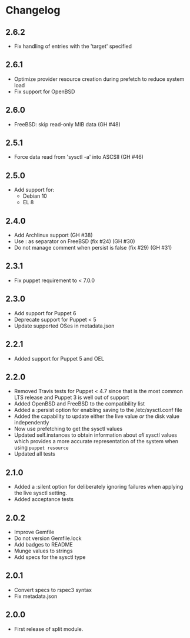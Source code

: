 # Changelog

## 2.6.2

- Fix handling of entries with the 'target' specified

## 2.6.1

- Optimize provider resource creation during prefetch to reduce system load
- Fix support for OpenBSD

## 2.6.0

- FreeBSD: skip read-only MIB data (GH #48)

## 2.5.1

- Force data read from 'sysctl -a' into ASCSII (GH #46)

## 2.5.0

- Add support for:
  - Debian 10
  - EL 8

## 2.4.0

- Add Archlinux support (GH #38)
- Use : as separator on FreeBSD (fix #24) (GH #30)
- Do not manage comment when persist is false (fix #29) (GH #31)

## 2.3.1

- Fix puppet requirement to < 7.0.0

## 2.3.0

- Add support for Puppet 6
- Deprecate support for Puppet < 5
- Update supported OSes in metadata.json

## 2.2.1
- Added support for Puppet 5 and OEL

## 2.2.0
- Removed Travis tests for Puppet < 4.7 since that is the most common LTS
  release and Puppet 3 is well out of support
- Added OpenBSD and FreeBSD to the compatibility list
- Added a :persist option for enabling saving to the /etc/sysctl.conf file
- Added the capability to update either the live value *or* the disk value
  independently
- Now use prefetching to get the sysctl values
- Updated self.instances to obtain information about *all* sysctl values which
  provides a more accurate representation of the system when using `puppet
  resource`
- Updated all tests

## 2.1.0
- Added a :silent option for deliberately ignoring failures when applying the
  live sysctl setting.
- Added acceptance tests

## 2.0.2

- Improve Gemfile
- Do not version Gemfile.lock
- Add badges to README
- Munge values to strings
- Add specs for the sysctl type

## 2.0.1

- Convert specs to rspec3 syntax
- Fix metadata.json

## 2.0.0

- First release of split module.
